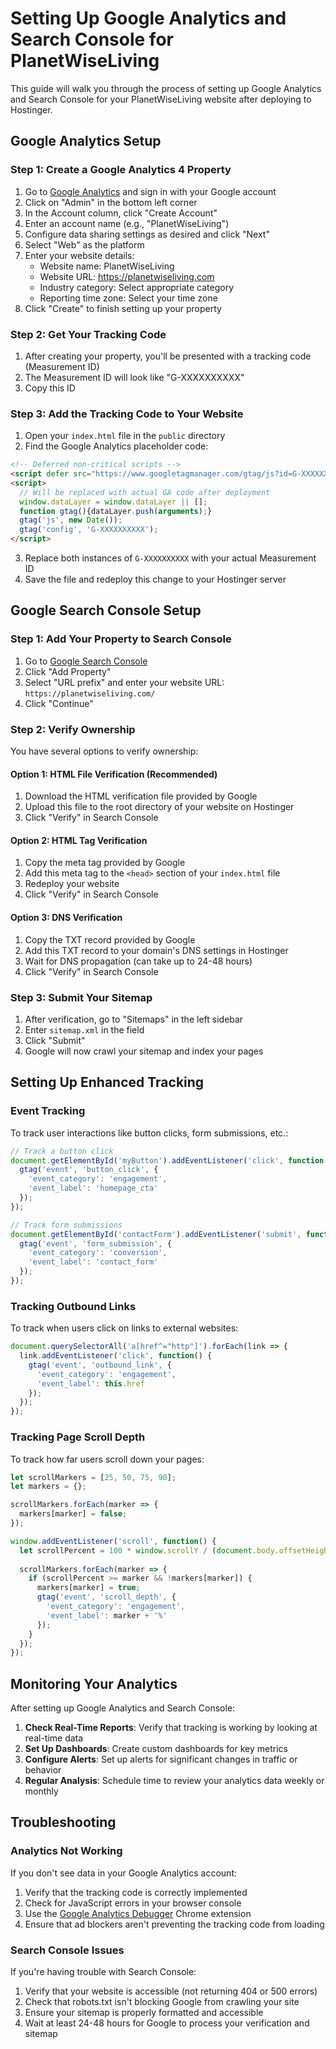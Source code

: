 # Setting Up Google Analytics and Search Console for PlanetWiseLiving

This guide will walk you through the process of setting up Google Analytics and Search Console for your PlanetWiseLiving website after deploying to Hostinger.

## Google Analytics Setup

### Step 1: Create a Google Analytics 4 Property

1. Go to [Google Analytics](https://analytics.google.com/) and sign in with your Google account
2. Click on "Admin" in the bottom left corner
3. In the Account column, click "Create Account"
4. Enter an account name (e.g., "PlanetWiseLiving")
5. Configure data sharing settings as desired and click "Next"
6. Select "Web" as the platform
7. Enter your website details:
   - Website name: PlanetWiseLiving
   - Website URL: https://planetwiseliving.com
   - Industry category: Select appropriate category
   - Reporting time zone: Select your time zone
8. Click "Create" to finish setting up your property

### Step 2: Get Your Tracking Code

1. After creating your property, you'll be presented with a tracking code (Measurement ID)
2. The Measurement ID will look like "G-XXXXXXXXXX"
3. Copy this ID

### Step 3: Add the Tracking Code to Your Website

1. Open your `index.html` file in the `public` directory
2. Find the Google Analytics placeholder code:

```html
<!-- Deferred non-critical scripts -->
<script defer src="https://www.googletagmanager.com/gtag/js?id=G-XXXXXXXXXX"></script>
<script>
  // Will be replaced with actual GA code after deployment
  window.dataLayer = window.dataLayer || [];
  function gtag(){dataLayer.push(arguments);}
  gtag('js', new Date());
  gtag('config', 'G-XXXXXXXXXX');
</script>
```

3. Replace both instances of `G-XXXXXXXXXX` with your actual Measurement ID
4. Save the file and redeploy this change to your Hostinger server

## Google Search Console Setup

### Step 1: Add Your Property to Search Console

1. Go to [Google Search Console](https://search.console.google.com/)
2. Click "Add Property"
3. Select "URL prefix" and enter your website URL: `https://planetwiseliving.com/`
4. Click "Continue"

### Step 2: Verify Ownership

You have several options to verify ownership:

#### Option 1: HTML File Verification (Recommended)

1. Download the HTML verification file provided by Google
2. Upload this file to the root directory of your website on Hostinger
3. Click "Verify" in Search Console

#### Option 2: HTML Tag Verification

1. Copy the meta tag provided by Google
2. Add this meta tag to the `<head>` section of your `index.html` file
3. Redeploy your website
4. Click "Verify" in Search Console

#### Option 3: DNS Verification

1. Copy the TXT record provided by Google
2. Add this TXT record to your domain's DNS settings in Hostinger
3. Wait for DNS propagation (can take up to 24-48 hours)
4. Click "Verify" in Search Console

### Step 3: Submit Your Sitemap

1. After verification, go to "Sitemaps" in the left sidebar
2. Enter `sitemap.xml` in the field
3. Click "Submit"
4. Google will now crawl your sitemap and index your pages

## Setting Up Enhanced Tracking

### Event Tracking

To track user interactions like button clicks, form submissions, etc.:

```javascript
// Track a button click
document.getElementById('myButton').addEventListener('click', function() {
  gtag('event', 'button_click', {
    'event_category': 'engagement',
    'event_label': 'homepage_cta'
  });
});

// Track form submissions
document.getElementById('contactForm').addEventListener('submit', function() {
  gtag('event', 'form_submission', {
    'event_category': 'conversion',
    'event_label': 'contact_form'
  });
});
```

### Tracking Outbound Links

To track when users click on links to external websites:

```javascript
document.querySelectorAll('a[href^="http"]').forEach(link => {
  link.addEventListener('click', function() {
    gtag('event', 'outbound_link', {
      'event_category': 'engagement',
      'event_label': this.href
    });
  });
});
```

### Tracking Page Scroll Depth

To track how far users scroll down your pages:

```javascript
let scrollMarkers = [25, 50, 75, 90];
let markers = {};

scrollMarkers.forEach(marker => {
  markers[marker] = false;
});

window.addEventListener('scroll', function() {
  let scrollPercent = 100 * window.scrollY / (document.body.offsetHeight - window.innerHeight);
  
  scrollMarkers.forEach(marker => {
    if (scrollPercent >= marker && !markers[marker]) {
      markers[marker] = true;
      gtag('event', 'scroll_depth', {
        'event_category': 'engagement',
        'event_label': marker + '%'
      });
    }
  });
});
```

## Monitoring Your Analytics

After setting up Google Analytics and Search Console:

1. **Check Real-Time Reports**: Verify that tracking is working by looking at real-time data
2. **Set Up Dashboards**: Create custom dashboards for key metrics
3. **Configure Alerts**: Set up alerts for significant changes in traffic or behavior
4. **Regular Analysis**: Schedule time to review your analytics data weekly or monthly

## Troubleshooting

### Analytics Not Working

If you don't see data in your Google Analytics account:

1. Verify that the tracking code is correctly implemented
2. Check for JavaScript errors in your browser console
3. Use the [Google Analytics Debugger](https://chrome.google.com/webstore/detail/google-analytics-debugger/jnkmfdileelhofjcijamephohjechhna) Chrome extension
4. Ensure that ad blockers aren't preventing the tracking code from loading

### Search Console Issues

If you're having trouble with Search Console:

1. Verify that your website is accessible (not returning 404 or 500 errors)
2. Check that robots.txt isn't blocking Google from crawling your site
3. Ensure your sitemap is properly formatted and accessible
4. Wait at least 24-48 hours for Google to process your verification and sitemap 